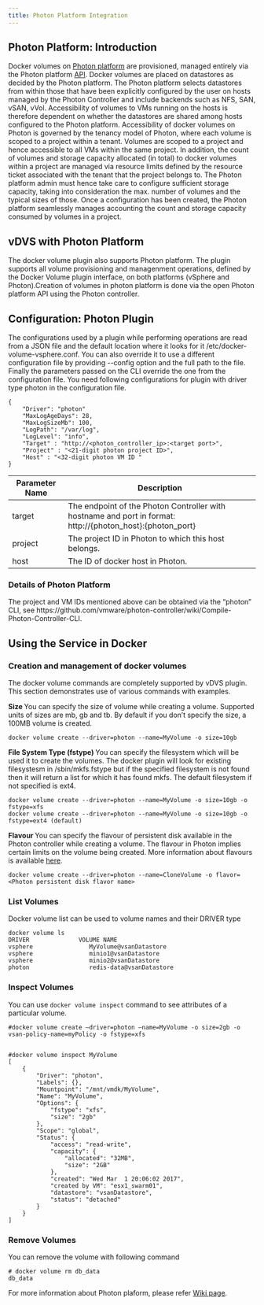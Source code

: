 ```yaml
---
title: Photon Platform Integration
---
```

## Photon Platform: Introduction
Docker volumes on [Photon platform](https://vmware.github.io/photon-controller) are provisioned, managed entirely via the Photon platform [API](https://github.com/vmware/photon-controller/wiki/API). Docker volumes are placed on datastores as decided by the Photon platform. The Photon platform selects datastores from within those that have been explicitly configured by the user on hosts managed by the Photon Controller and include backends such as NFS, SAN, vSAN, vVol. Accessibility of volumes to VMs running on the hosts is therefore dependent on whether the datastores are shared among hosts configured to the Photon platform. Accessibility of docker volumes on Photon is governed by the tenancy model of Photon, where each volume is scoped to a project within a tenant. Volumes are scoped to a project and hence accessible to all VMs within the same project. In addition, the count of volumes and storage capacity allocated (in total) to docker volumes within a project are managed via resource limits defined by the resource ticket associated with the tenant that the project belongs to. The Photon platform admin must hence take care to configure sufficient storage capacity, taking into consideration the max. number of volumes and the typical sizes of those. Once a configuration has been created, the Photon platform seamlessly manages accounting the count and storage capacity consumed by volumes in a project.

## vDVS with Photon Platform

The docker volume plugin also supports Photon platform. The plugin supports all volume provisioning and managenment operations, defined by the Docker Volume plugin interface, on both platforms (vSphere and Photon).Creation of volumes in photon platform is done via the open Photon platform API using the Photon controller. 

## Configuration: Photon Plugin

The configurations used by a plugin while performing operations are read from a JSON file and the default location where it looks for it /etc/docker-volume-vsphere.conf. You can also override it to use  a different configuration file by providing --config option and the full path to the file. Finally the parameters passed on the CLI override the one from the configuration file. You need following configurations for plugin with driver type photon in the configuration file.

```
{
    "Driver": "photon"
    "MaxLogAgeDays": 28,
    "MaxLogSizeMb": 100,
    "LogPath": "/var/log",
    "LogLevel": "info",
    "Target" : "http://<photon_controller_ip>:<target port>",
    "Project" : "<21-digit photon project ID>",
    "Host" : "<32-digit photon VM ID "
}
```
<table class="table table-striped table-hover ">
  <thead>
    <tr>
      <th>Parameter Name</th>
      <th>Description</th>
    </tr>
  </thead>
  <tbody>
    <tr>
      <td>target</td>
      <td>The endpoint of the Photon Controller with hostname and port in format: http://{photon_host}:{photon_port} </td>
    </tr>
    <tr>
      <td>project</td>
      <td>The project ID in Photon to which this host belongs.</td>
    </tr>
    <tr>
      <td>host</td>
      <td>The ID of docker host in Photon.</td>
    </tr>
</tbody>
</table>


<div class="panel panel-info">
  <div class="panel-heading">
    <h3 class="panel-title">Details of Photon Platform</h3>
  </div>
  <div class="panel-body">
     The project and VM IDs mentioned above can be obtained via the “photon” CLI, see https://github.com/vmware/photon-controller/wiki/Compile-Photon-Controller-CLI.
  </div>
</div> 

## Using the Service in Docker

### Creation and management of docker volumes
The docker volume commands are completely supported by vDVS plugin. This section demonstrates use of various commands with examples.


<b> Size </b>
You can specify the size of volume while creating a volume. Supported units of sizes are mb, gb and tb. By default if you don’t specify the size, a 100MB volume is created.

```
docker volume create --driver=photon --name=MyVolume -o size=10gb
```

<b> File System Type (fstype) </b>
You can specify the filesystem which will be used it to create the volumes. The docker plugin will look for existing filesystesm in /sbin/mkfs.fstype but if the specified filesystem is not found then it will return a list for which it has found mkfs. The default filesystem if not specified is ext4.

```
docker volume create --driver=photon --name=MyVolume -o size=10gb -o fstype=xfs
docker volume create --driver=photon --name=MyVolume -o size=10gb -o fstype=ext4 (default)

```

<b> Flavour </b>
You can specify the flavour of persistent disk available in the Photon controller while creating a volume. The flavour in Photon implies certain limits on the volume being created.
More information about flavours is available [here](https://github.com/vmware/photon-controller/wiki/Flavors).

```
docker volume create --driver=photon --name=CloneVolume -o flavor=<Photon persistent disk flavor name>
```

### List Volumes
Docker volume list can be used to volume names and their DRIVER type

```
docker volume ls
DRIVER              VOLUME NAME
vsphere                MyVolume@vsanDatastore
vsphere                minio1@vsanDatastore
vsphere                minio2@vsanDatastore
photon                 redis-data@vsanDatastore
```
### Inspect Volumes
You can use `docker volume inspect` command to see attributes of a particular volume.

```
#docker volume create —driver=photon —name=MyVolume -o size=2gb -o vsan-policy-name=myPolicy -o fstype=xfs


#docker volume inspect MyVolume
[
    {
        "Driver": "photon",
        "Labels": {},
        "Mountpoint": "/mnt/vmdk/MyVolume",
        "Name": "MyVolume",
        "Options": {
            "fstype": "xfs",
            "size": "2gb"
        },
        "Scope": "global",
        "Status": {
            "access": "read-write",
            "capacity": {
                "allocated": "32MB",
                "size": "2GB"
            },
            "created": "Wed Mar  1 20:06:02 2017",
            "created by VM": "esx1_swarm01",
            "datastore": "vsanDatastore",
            "status": "detached"
        }
    }
]
```

### Remove Volumes
You can remove the volume with following command


```
# docker volume rm db_data
db_data
```


For more information about Photon plaform, please refer [Wiki page](https://github.com/vmware/photon-controller/wiki).
